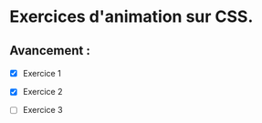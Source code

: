 # Exercices d'animation sur CSS. #

## Avancement : ##

####
- [x] Exercice 1
- [x] Exercice 2
- [ ] Exercice 3

